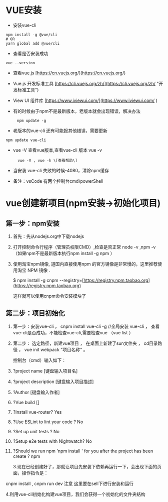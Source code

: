 # VUE安装

* 安装vue-cli

```
npm install -g @vue/cli
# OR
yarn global add @vue/cli
```

* 查看是否安装成功

```
vue --version
```

* 查看vue.js   [https://cn.vuejs.org/](https://cn.vuejs.org/)

* Vue.js 开发标准工具 [https://cli.vuejs.org/zh/](https://cli.vuejs.org/zh/ "开发标准工具")

* View UI 组件库 [https://www.iviewui.com/](https://www.iviewui.com/ )

* 有的时候由于npm不是最新版本，老版本就会出现错误，解决办法

```
     npm update -g
```

* 老版本的vue-cli 还有可能报其他错误，需要更新

```
npm update vue-cli
```

* vue -V 查看vue版本,查看vue-cli 版本 vue -v

  ```
    vue -V , vue -h \[查看帮助\]
  ```

* 当安装 vue-cli 失败的时候-4080，清除npm缓存

* 备注：vsCode 有两个控制台cmd\powerShell

# vue创建新项目\(npm安装-&gt;初始化项目\)

## 第一步：npm安装

1. 首先：先从nodejs.org中下载nodejs

2. 打开控制命令行程序（管理员权限CMD）,检查是否正常 node -v ,npm -v（如果npm不是最新版本执行npm install -g npm ）

3. 使用淘宝npm镜像, 道国内直接使用npm 的官方镜像是非常慢的，这里推荐使用淘宝 NPM 镜像 .

   $ npm install -g cnpm --registry=[https://registry.npm.taobao.org](https://registry.npm.taobao.org)

   这样就可以使用cnpm命令安装模块了

## 第二步：项目初始化

1. 第一步：安装vue-cli ， cnpm install vue-cli -g //全局安装 vue-cli ， 查看vue-cli是否成功，不能检查vue-cli,需要检查vue （vue list ）

2. 第二步： 选定路径，新建vue项目 ， 在桌面上新建了sun文件夹 ， cd目录路径 ， vue init webpack ”项目名称“ 。

   控制台（cmd）输入如下：

3. ?project name \[键盘输入项目名\]

4. ?project description \[键盘输入项目描述\]

5. ?Author \[键盘输入作者\]

6. ?Vue build \[\]

7. ?Install vue-router? Yes

8. ?Use ESLint to lint your code ? No

9. ?Set up unit tests ? No

10. ?Setup e2e tests with Nightwatch? No

11. ?Should we run npm 'npm install ' for you after the project has been create ? npm

    3.现在已经创建好了，那就让项目先安装下依赖再运行一下，会出现下面的页面，操作指令是：

cnpm install , cnpm run dev 注意 这里要在sell下进行安装和运行

4.利用vue-cil初始化构建vue项目，我们会获得一个初始化的文件夹结构

